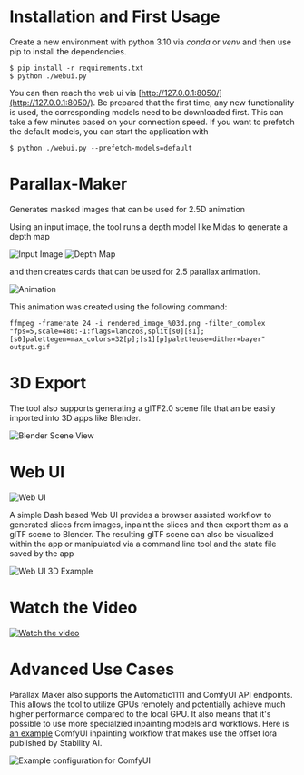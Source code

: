 # Installation and First Usage

Create a new environment with python 3.10 via *conda* or *venv* and then use pip to install the dependencies.
```
$ pip install -r requirements.txt
$ python ./webui.py
```

You can then reach the web ui via [http://127.0.0.1:8050/](http://127.0.0.1:8050/). Be prepared that the first time, any new functionality is used, the corresponding models need to be downloaded first. This can take a few minutes based on your connection speed. If you want to prefetch the default models, you can start the application with
```
$ python ./webui.py --prefetch-models=default
```



# Parallax-Maker

Generates masked images that can be used for 2.5D animation

Using an input image, the tool runs a depth model like Midas to generate a depth map

![Input Image](example/input.png) ![Depth Map](example/depth_map.png)

and then creates cards that can be used for 2.5 parallax animation.

![Animation](example/output.gif)

This animation was created using the following command:

~~~
ffmpeg -framerate 24 -i rendered_image_%03d.png -filter_complex "fps=5,scale=480:-1:flags=lanczos,split[s0][s1];[s0]palettegen=max_colors=32[p];[s1][p]paletteuse=dither=bayer" output.gif 
~~~


# 3D Export

The tool also supports generating a glTF2.0 scene file that an be easily imported into 3D apps like Blender.

![Blender Scene View](example/blender_view.png)


# Web UI

![Web UI](example/webui.jpg)

A simple Dash based Web UI provides a browser assisted workflow to generated slices from images, inpaint the slices and then export them as a glTF scene to Blender. The resulting glTF scene can also be visualized within the app or manipulated via a command line tool and the state file saved by the app

![Web UI 3D Example](example/webui_3d.jpg)

# Watch the Video
[![Watch the video](example/thumb.png)](https://www.youtube.com/watch?v=4JBQCz-wWYQ)

# Advanced Use Cases
Parallax Maker also supports the Automatic1111 and ComfyUI API endpoints. This allows the tool to utilize GPUs remotely and potentially achieve much higher performance compared to the local GPU. It also means that it's possible to use more specialzied inpainting models and workflows. Here is [an example](example/workflow.json) ComfyUI inpainting workflow that makes use the offset lora published by Stability AI.

![Example configuration for ComfyUI](example/external_config.png)